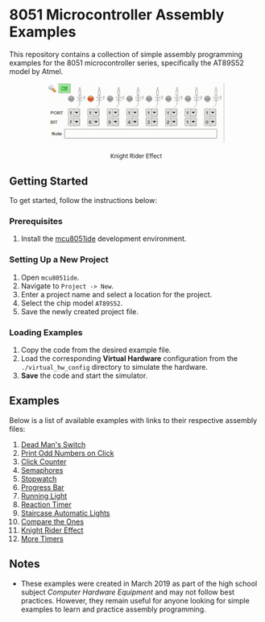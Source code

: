 # 8051 Microcontroller Assembly Examples

This repository contains a collection of simple assembly programming examples for the 8051 microcontroller series, specifically the AT89S52 model by Atmel.

<p align="center">
  <img width="350px" src="./static/knight_rider_effect.gif" />
</p>
<p align="center">
  <small>Knight Rider Effect</small>
</p>

## Getting Started

To get started, follow the instructions below:

### Prerequisites

1. Install the [mcu8051ide](https://sourceforge.net/projects/mcu8051ide/) development environment.

### Setting Up a New Project

1. Open `mcu8051ide`.
2. Navigate to `Project -> New`.
3. Enter a project name and select a location for the project.
4. Select the chip model `AT89S52`.
5. Save the newly created project file.

### Loading Examples

1. Copy the code from the desired example file.
2. Load the corresponding **Virtual Hardware** configuration from the `./virtual_hw_config` directory to simulate the hardware.
3. **Save** the code and start the simulator.

## Examples

Below is a list of available examples with links to their respective assembly files:

1. [Dead Man's Switch](examples/2_dead_mans_switch.asm)
2. [Print Odd Numbers on Click](examples/1_print_odd_num_on_click.asm)
3. [Click Counter](examples/3_click_counter.asm)
4. [Semaphores](examples/4_semaphores.asm)
5. [Stopwatch](examples/5_stopwatch.asm)
6. [Progress Bar](examples/6_progress_bar.asm)
7. [Running Light](examples/7_running_light.asm)
8. [Reaction Timer](examples/8_reaction_timer.asm)
9. [Staircase Automatic Lights](examples/9_staircase_automatic_lights.asm)
10. [Compare the Ones](examples/10_compare_the_ones.asm)
11. [Knight Rider Effect](examples/11_knight_rider_effect.asm)
12. [More Timers](examples/12_more_timers.asm)

## Notes

- These examples were created in March 2019 as part of the high school subject *Computer Hardware Equipment* and may not follow best practices. However, they remain useful for anyone looking for simple examples to learn and practice assembly programming.
